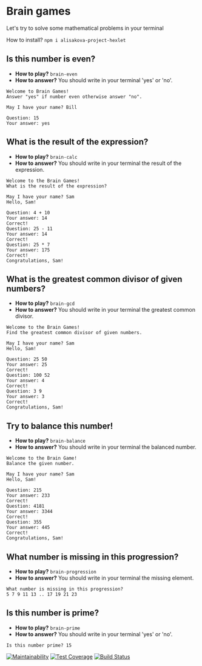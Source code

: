 Brain games
=====================
Let's try to solve some mathematical problems in your terminal

How to install?
`npm i alisakova-project-hexlet`

Is this number is even?
-----------------------------------
* **How to play?** `brain-even`
* **How to answer?** You should write in your terminal 'yes' or 'no'.

````
Welcome to Brain Games!
Answer "yes" if number even otherwise answer "no".

May I have your name? Bill

Question: 15
Your answer: yes
````

What is the result of the expression?
-----------------------------------
* **How to play?**
`brain-calc`
* **How to answer?**
You should write in your terminal the result of the expression.

````
Welcome to the Brain Games!
What is the result of the expression?

May I have your name? Sam
Hello, Sam!

Question: 4 + 10
Your answer: 14
Correct!
Question: 25 - 11
Your answer: 14
Correct!
Question: 25 * 7
Your answer: 175
Correct!
Congratulations, Sam!
````

What is the greatest common divisor of given numbers?
-----------------------------------
* **How to play?**
`brain-gcd`
* **How to answer?**
You should write in your terminal the greatest common divisor.

````
Welcome to the Brain Games!
Find the greatest common divisor of given numbers.

May I have your name? Sam
Hello, Sam!

Question: 25 50
Your answer: 25
Correct!
Question: 100 52
Your answer: 4
Correct!
Question: 3 9
Your answer: 3
Correct!
Congratulations, Sam!
````

Try to balance this number!
-----------------------------------
* **How to play?** 
`brain-balance`
* **How to answer?**
You should write in your terminal the balanced number.

````
Welcome to the Brain Game!
Balance the given number.

May I have your name? Sam
Hello, Sam!

Question: 215
Your answer: 233
Correct!
Question: 4181
Your answer: 3344
Correct!
Question: 355
Your answer: 445
Correct!
Congratulations, Sam!
````

What number is missing in this progression?
-----------------------------------
* **How to play?**
`brain-progression`
* **How to answer?**
You should write in your terminal the missing element.

````
What number is missing in this progression?
5 7 9 11 13 .. 17 19 21 23
````

Is this number is prime?
-----------------------------------
* **How to play?** 
`brain-prime`
* **How to answer?** 
You should write in your terminal 'yes' or 'no'.

````
Is this number prime? 15
````


[![Maintainability](https://api.codeclimate.com/v1/badges/bbaa70aa747d15555322/maintainability)](https://codeclimate.com/github/alisakova/project-lvl1-s316/maintainability)
[![Test Coverage](https://api.codeclimate.com/v1/badges/bbaa70aa747d15555322/test_coverage)](https://codeclimate.com/github/alisakova/project-lvl1-s316/test_coverage)
[![Build Status](https://travis-ci.org/alisakova/project-lvl1-s316.svg?branch=master)](https://travis-ci.org/alisakova/project-lvl1-s316)
